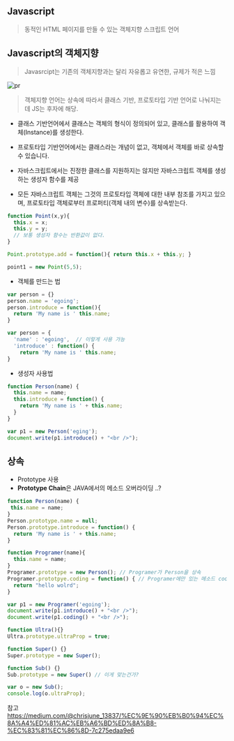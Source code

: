 ## Javascript
> 동적인 HTML 페이지를 만들 수 있는 객체지향 스크립트 언어

## Javascript의 객체지향
> Javasrcipt는 기존의 객체지향과는 달리 자유롭고 유연한, 규제가 적은 느낌

![pr](https://user-images.githubusercontent.com/50645183/96992979-9de76580-1565-11eb-81c7-e2815aee55b1.PNG)

> 객체지향 언어는 상속에 따라서 클래스 기반, 프로토타입 기반 언어로 나눠지는데 JS는 후자에 해당.
- 클래스 기반언어에서 클래스는 객체의 형식이 정의되어 있고, 클래스를 활용하여 객체(Instance)를 생성한다.
- 프로토타입 기반언어에서는 클래스라는 개념이 없고, 객체에서 객체를 바로 상속할 수 있습니다.

- 자바스크립트에서는 진정한 클래스를 지원하지는 않지만 자바스크립트 객체를 생성하는 생성자 함수를 제공
- 모든 자바스크립트 객체는 그것의 프로토타입 객체에 대한 내부 참조를 가지고 있으며, 프로토타입 객체로부터 프로퍼티(객체 내의 변수)를 상속받는다.

```jsx
function Point(x,y){ 
  this.x = x;
  this.y = y;
  // 보통 생성자 함수는 반환값이 없다.
}

Point.prototype.add = function(){ return this.x + this.y; }

point1 = new Point(5,5);
```

- 객체를 만드는 법
```jsx
var person = {}
person.name = 'egoing';
person.introduce = function(){
  return 'My name is ' this.name;
}  
```
```jsx
var person = {
  'name' : 'egoing',  // 이렇게 사용 가능
  'introduce' : function() {
    return 'My name is ' this.name;
}
```

- 생성자 사용법
```jsx
function Person(name) {
  this.name = name;
  this.introduce = function() {
    return 'My name is ' + this.name;
  }
}

var p1 = new Person('eging');
document.write(p1.introduce() + "<br />");
```

## 상속
- Prototype 사용
- **Prototype Chain**은 JAVA에서의 메소드 오버라이딩 ..?

```jsx
function Person(name) {
 this.name = name;
}
Person.prototype.name = null;
Person.prototype.introduce = function() {
  return 'My name is ' + this.name;
}

function Programer(name){
  this.name = name;
}  
Programer.prototype = new Person(); // Programer가 Person을 상속  
Programer.prototpye.coding = function() { // Programer에만 있는 메소드 coding
  return "hello wolrd";
}

var p1 = new Programer('egoing');
document.write(p1.introduce() + "<br />");
document.write(p1.coding() + "<br />");

```

```jsx
function Ultra(){}
Ultra.prototype.ultraProp = true; 

function Super() {}
Super.prototype = new Super();

function Sub() {}
Sub.prototype = new Super() // 이게 맞는건가?

var o = new Sub();
console.log(o.ultraProp);

```



참고 <https://medium.com/@chrisjune_13837/%EC%9E%90%EB%B0%94%EC%8A%A4%ED%81%AC%EB%A6%BD%ED%8A%B8-%EC%83%81%EC%86%8D-7c275edaa9e6>
